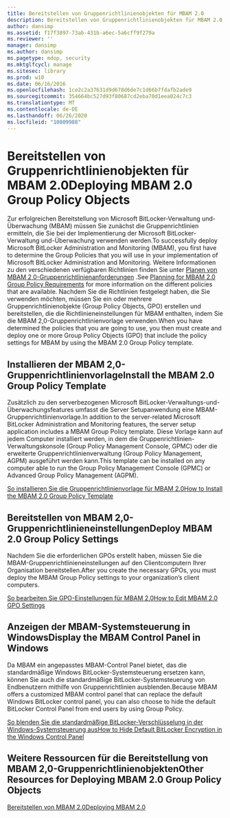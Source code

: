 ```yaml
---
title: Bereitstellen von Gruppenrichtlinienobjekten für MBAM 2.0
description: Bereitstellen von Gruppenrichtlinienobjekten für MBAM 2.0
author: dansimp
ms.assetid: f17f3897-73ab-431b-a6ec-5a6cff9f279a
ms.reviewer: ''
manager: dansimp
ms.author: dansimp
ms.pagetype: mdop, security
ms.mktglfcycl: manage
ms.sitesec: library
ms.prod: w10
ms.date: 06/16/2016
ms.openlocfilehash: 1ce2c2a37631d9d678d6de7c1d66b7fdafb2ade9
ms.sourcegitcommit: 354664bc527d93f80687cd2eba70d1eea024c7c3
ms.translationtype: MT
ms.contentlocale: de-DE
ms.lasthandoff: 06/26/2020
ms.locfileid: "10809988"
---
```

# <span data-ttu-id="7a98e-103">Bereitstellen von Gruppenrichtlinienobjekten für MBAM 2.0</span><span class="sxs-lookup"><span data-stu-id="7a98e-103">Deploying MBAM 2.0 Group Policy Objects</span></span>


<span data-ttu-id="7a98e-104">Zur erfolgreichen Bereitstellung von Microsoft BitLocker-Verwaltung und-Überwachung (MBAM) müssen Sie zunächst die Gruppenrichtlinien ermitteln, die Sie bei der Implementierung der Microsoft BitLocker-Verwaltung und-Überwachung verwenden werden.</span><span class="sxs-lookup"><span data-stu-id="7a98e-104">To successfully deploy Microsoft BitLocker Administration and Monitoring (MBAM), you first have to determine the Group Policies that you will use in your implementation of Microsoft BitLocker Administration and Monitoring.</span></span> <span data-ttu-id="7a98e-105">Weitere Informationen zu den verschiedenen verfügbaren Richtlinien finden Sie unter [Planen von MBAM 2,0-Gruppenrichtlinienanforderungen](planning-for-mbam-20-group-policy-requirements-mbam-2.md) .</span><span class="sxs-lookup"><span data-stu-id="7a98e-105">See [Planning for MBAM 2.0 Group Policy Requirements](planning-for-mbam-20-group-policy-requirements-mbam-2.md) for more information on the different policies that are available.</span></span> <span data-ttu-id="7a98e-106">Nachdem Sie die Richtlinien festgelegt haben, die Sie verwenden möchten, müssen Sie ein oder mehrere Gruppenrichtlinienobjekte (Group Policy Objects, GPO) erstellen und bereitstellen, die die Richtlinieneinstellungen für MBAM enthalten, indem Sie die MBAM 2,0-Gruppenrichtlinienvorlage verwenden.</span><span class="sxs-lookup"><span data-stu-id="7a98e-106">When you have determined the policies that you are going to use, you then must create and deploy one or more Group Policy Objects (GPO) that include the policy settings for MBAM by using the MBAM 2.0 Group Policy template.</span></span>

## <span data-ttu-id="7a98e-107">Installieren der MBAM 2,0-Gruppenrichtlinienvorlage</span><span class="sxs-lookup"><span data-stu-id="7a98e-107">Install the MBAM 2.0 Group Policy Template</span></span>


<span data-ttu-id="7a98e-108">Zusätzlich zu den serverbezogenen Microsoft BitLocker-Verwaltungs-und-Überwachungsfeatures umfasst die Server Setupanwendung eine MBAM-Gruppenrichtlinienvorlage.</span><span class="sxs-lookup"><span data-stu-id="7a98e-108">In addition to the server-related Microsoft BitLocker Administration and Monitoring features, the server setup application includes a MBAM Group Policy template.</span></span> <span data-ttu-id="7a98e-109">Diese Vorlage kann auf jedem Computer installiert werden, in dem die Gruppenrichtlinien-Verwaltungskonsole (Group Policy Management Console, GPMC) oder die erweiterte Gruppenrichtlinienverwaltung (Group Policy Management, AGPM) ausgeführt werden kann.</span><span class="sxs-lookup"><span data-stu-id="7a98e-109">This template can be installed on any computer able to run the Group Policy Management Console (GPMC) or Advanced Group Policy Management (AGPM).</span></span>

[<span data-ttu-id="7a98e-110">So installieren Sie die Gruppenrichtlinienvorlage für MBAM 2.0</span><span class="sxs-lookup"><span data-stu-id="7a98e-110">How to Install the MBAM 2.0 Group Policy Template</span></span>](how-to-install-the-mbam-20-group-policy-template-mbam-2.md)

## <span data-ttu-id="7a98e-111">Bereitstellen von MBAM 2,0-Gruppenrichtlinieneinstellungen</span><span class="sxs-lookup"><span data-stu-id="7a98e-111">Deploy MBAM 2.0 Group Policy Settings</span></span>


<span data-ttu-id="7a98e-112">Nachdem Sie die erforderlichen GPOs erstellt haben, müssen Sie die MBAM-Gruppenrichtlinieneinstellungen auf den Clientcomputern Ihrer Organisation bereitstellen.</span><span class="sxs-lookup"><span data-stu-id="7a98e-112">After you create the necessary GPOs, you must deploy the MBAM Group Policy settings to your organization’s client computers.</span></span>

[<span data-ttu-id="7a98e-113">So bearbeiten Sie GPO-Einstellungen für MBAM 2.0</span><span class="sxs-lookup"><span data-stu-id="7a98e-113">How to Edit MBAM 2.0 GPO Settings</span></span>](how-to-edit-mbam-20-gpo-settings-mbam-2.md)

## <span data-ttu-id="7a98e-114">Anzeigen der MBAM-Systemsteuerung in Windows</span><span class="sxs-lookup"><span data-stu-id="7a98e-114">Display the MBAM Control Panel in Windows</span></span>


<span data-ttu-id="7a98e-115">Da MBAM ein angepasstes MBAM-Control Panel bietet, das die standardmäßige Windows BitLocker-Systemsteuerung ersetzen kann, können Sie auch die standardmäßige BitLocker-Systemsteuerung von Endbenutzern mithilfe von Gruppenrichtlinien ausblenden.</span><span class="sxs-lookup"><span data-stu-id="7a98e-115">Because MBAM offers a customized MBAM control panel that can replace the default Windows BitLocker control panel, you can also choose to hide the default BitLocker Control Panel from end users by using Group Policy.</span></span>

[<span data-ttu-id="7a98e-116">So blenden Sie die standardmäßige BitLocker-Verschlüsselung in der Windows-Systemsteuerung aus</span><span class="sxs-lookup"><span data-stu-id="7a98e-116">How to Hide Default BitLocker Encryption in the Windows Control Panel</span></span>](how-to-hide-default-bitlocker-encryption-in-the-windows-control-panel-mbam-2.md)

## <span data-ttu-id="7a98e-117">Weitere Ressourcen für die Bereitstellung von MBAM 2,0-Gruppenrichtlinienobjekten</span><span class="sxs-lookup"><span data-stu-id="7a98e-117">Other Resources for Deploying MBAM 2.0 Group Policy Objects</span></span>


[<span data-ttu-id="7a98e-118">Bereitstellen von MBAM 2.0</span><span class="sxs-lookup"><span data-stu-id="7a98e-118">Deploying MBAM 2.0</span></span>](deploying-mbam-20-mbam-2.md)

 

 






